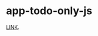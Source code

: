# app-todo-only-js

<a href="https://youtubewebplayerffarro.netlify.app/" target="_blank">LINK</a>.

